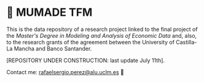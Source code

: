 # **:triangular_flag_on_post: MUMADE TFM**

This is the data repository of a research project linked to the final project of the _Master's Degree in Modeling and Analysis of Economic Data_ and, also, to the research grants of the agreement between the University of Castilla-La Mancha and Banco Santander.

[REPOSITORY UNDER CONSTRUCTION: last update July 11th].

Contact me: rafaelsergio.perez@alu.uclm.es :email:

